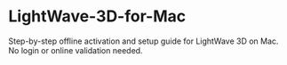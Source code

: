 # LightWave-3D-for-Mac
Step-by-step offline activation and setup guide for LightWave 3D on Mac. No login or online validation needed.
